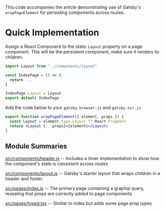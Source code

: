This code accompanies the article []() demonstrating use of Gatsby's `wrapPageElement` for persisting components across routes.

# Quick Implementation

Assign a React Component to the static `Layout` property on a page component. This will be the persistent component, make sure it renders its children.

```jsx
import Layout from "../components/layout"

const IndexPage = () => {
  return ...
}

IndexPage.Layout = Layout
export default IndexPage
```

Add the code below to your `gatsby-browser.js` and `gatsby-ssr.js`

```jsx
export function wrapPageElement({ element, props }) {
  const Layout = element.type.Layout ?? React.Fragment
  return <Layout {...props}>{element}</Layout>
}
```

## Module Summaries

[src/components/header.js](https://github.com/miles-crighton/gatsby-persistent-ui/blob/master/src/components/header.js) -- Includes a timer implementation to show how the component's state is consistent across routes

[src/components/layout.js](https://github.com/miles-crighton/gatsby-persistent-ui/blob/master/src/components/layout.js) -- Gatsby's starter layout that wraps children in a header and footer.

[src/pages/index.js](https://github.com/miles-crighton/gatsby-persistent-ui/blob/master/src/pages/index.js) -- The primary page containing a graphql query, revealing that props are correctly added to page components

[src/pages/typed.tsx](https://github.com/miles-crighton/gatsby-persistent-ui/blob/master/src/pages/typed.tsx) -- Similar to index but adds some page prop types

